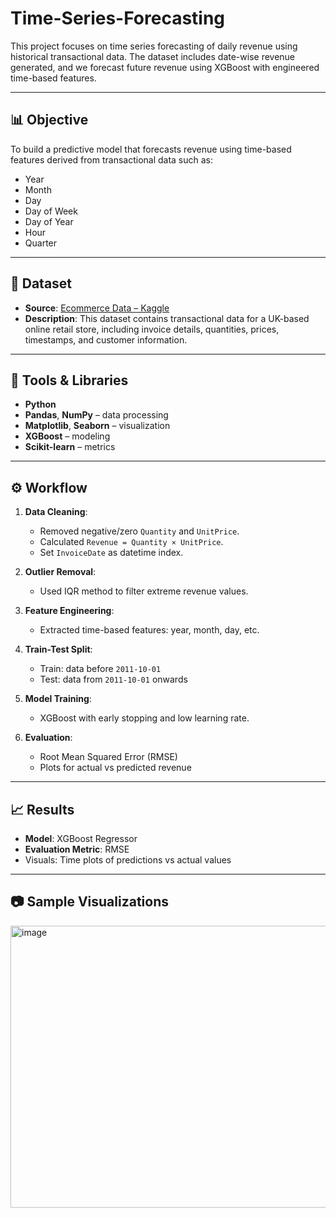 # Time-Series-Forecasting
This project focuses on time series forecasting of daily revenue using historical transactional data. The dataset includes date-wise revenue generated, and we forecast future revenue using XGBoost with engineered time-based features.

---

## 📊 Objective

To build a predictive model that forecasts revenue using time-based features derived from transactional data such as:

- Year
- Month
- Day
- Day of Week
- Day of Year
- Hour
- Quarter

---

## 📁 Dataset

- **Source**: [Ecommerce Data – Kaggle](https://www.kaggle.com/datasets/carrie1/ecommerce-data)
- **Description**: This dataset contains transactional data for a UK-based online retail store, including invoice details, quantities, prices, timestamps, and customer information.

---

## 🧰 Tools & Libraries

- **Python**
- **Pandas**, **NumPy** – data processing
- **Matplotlib**, **Seaborn** – visualization
- **XGBoost** – modeling
- **Scikit-learn** – metrics

---

## ⚙️ Workflow

1. **Data Cleaning**:
   - Removed negative/zero `Quantity` and `UnitPrice`.
   - Calculated `Revenue = Quantity × UnitPrice`.
   - Set `InvoiceDate` as datetime index.

2. **Outlier Removal**:
   - Used IQR method to filter extreme revenue values.

3. **Feature Engineering**:
   - Extracted time-based features: year, month, day, etc.

4. **Train-Test Split**:
   - Train: data before `2011-10-01`
   - Test: data from `2011-10-01` onwards

5. **Model Training**:
   - XGBoost with early stopping and low learning rate.

6. **Evaluation**:
   - Root Mean Squared Error (RMSE)
   - Plots for actual vs predicted revenue

---

## 📈 Results

- **Model**: XGBoost Regressor
- **Evaluation Metric**: RMSE
- Visuals: Time plots of predictions vs actual values

---

## 📷 Sample Visualizations

<img width="986" height="451" alt="image" src="https://github.com/user-attachments/assets/40f82395-e71b-49ee-9665-4400f0642f1a" />
